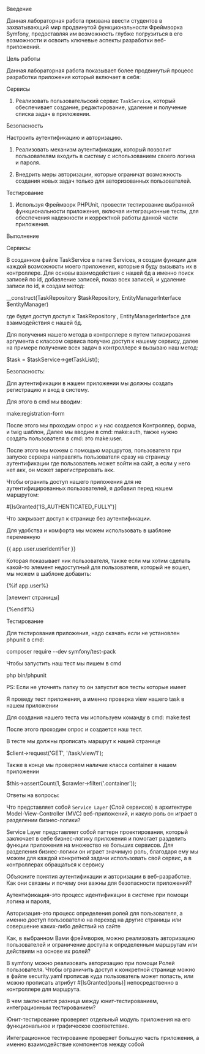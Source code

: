 Введение

Данная лабораторная работа призвана ввести студентов в захватывающий мир продвинутой функциональности Фреймворка Symfony, предоставляя им возможность глубже погрузиться в его возможности и освоить ключевые аспекты разработки веб-приложений.

Цель работы

Данная лабораторная работа показывает более продвинутый процесс разработки приложения который включает в себя:

Сервисы

1. Реализовать пользовательский сервис `TaskService`, который обеспечивает создание, редактирование, удаление и получение списка задач в приложении.

Безопасность

Настроить аутентификацию и авторизацию.

1. Реализовать механизм аутентификации, который позволит пользователям входить в систему с использованием своего логина и пароля.

2. Внедрить меры авторизации, которые ограничат возможность создания новых задач только для авторизованных пользователей.

Тестирование

1. Используя Фреймворк PHPUnit, провести тестирование выбранной функциональности приложения, включая интеграционные тесты, для обеспечения надежности и корректной работы данной части приложения.

Выполнение

Сервисы:

В созданном файле TaskService в папке Services, я создам функции для каждой возможности моего приложения, которые я буду вызывать их в контроллере. Для основы взаимодействия с нашей бд а именно поиск записей по id, добавление записей, показ всех записей, и удаление записи по id, я создам метод:

__construct(TaskRepository $taskRepository, EntityManagerInterface $entityManager)

где будет доступ доступ к TaskRepository , EntityManagerInterface для взаимодействия с нашей бд.

Для получения нашего метода в контроллере я путем типизирования аргумента с классом сервиса получаю доступ к нашему сервису, далее на примере получение всех задач в контроллере я вызываю наш метод:

$task = $taskService->getTaskList();

Безопасность:

Для аутентификации в нашем приложении мы должны создать регистрацию и вход в систему.

Для этого в cmd мы вводим:

make:registration-form

После этого мы проходим опрос и у нас создается Контроллер, форма, и twig шаблон, Далее мы вводим в cmd: make:auth, также нужно создать пользователя в cmd: это make:user.

После этого мы можем с помощью маршрутов, пользователя при запуске сервера направлять пользователя сразу на страницу аутентификации где пользователь может войти на сайт, а если у него нет акк, он может зарегистрировать акк.

Чтобы огранить доступ нашего приложения для не аутентифицированных пользователей, я добавил перед нашем маршрутом:

#[IsGranted('IS_AUTHENTICATED_FULLY')]

Что закрывает доступ к странице без аутентификации.

Для удобства и комфорта мы можем использовать в шаблоне переменную

{{ app.user.userIdentifier }}

Которая показывает ник пользователя, также если мы хотим сделать какой-то элемент недоступный для пользователя, который не вошел, мы можем в шаблоне добавить:

{%if app.user%}

[элемент страницы]

{%endif%}

Тестирование

Для тестирования приложения, надо скачать если не установлен phpunit в cmd:

composer require --dev symfony/test-pack

Чтобы запустить наш тест мы пишем в cmd

php bin/phpunit

PS: Если не уточнять папку то он запустит все тесты которые имеет

Я проведу тест приложения, а именно проверка view нашего task в нашем приложении

Для создания нашего теста мы используем команду в cmd: make:test

После этого проходим опрос и создается наш тест.

В тесте мы должны прописать маршрут к нашей странице

$client->request('GET', '/task/view/1');

Также в конце мы проверяем наличие класса container в нашем приложении

$this->assertCount(1, $crawler->filter('.container'));

Ответы на вопросы:

Что представляет собой `Service Layer` (Слой сервисов) в архитектуре Model-View-Controller (MVC) веб-приложений, и какую роль он играет в разделении бизнес-логики?

Service Layer представляет собой паттерн проектирования, который заключает в себе бизнес-логику приложения и помогает разделить функции приложения на множество не больших сервисов. Для разделения бизнес-логики он играет значимую роль, благодаря ему мы можем для каждой конкретной задачи использовать свой сервис, а в контроллерах обращаться к сервису

Объясните понятия аутентификации и авторизации в веб-разработке. Как они связаны и почему они важны для безопасности приложений?

Аутентификация-это процесс идентификации в системе при помощи логина и пароля,

Авторизация-это процесс определения ролей для пользователя, а именно доступ пользователю на переход на другие страницы или совершение каких-либо действий на сайте

Как, в выбранном Вами фреймворке, можно реализовать авторизацию пользователей и ограничение доступа к определенным маршрутам или действиям на основе их ролей?

В symfony можно реализовать авторизацию при помощи Ролей пользователя. Чтобы ограничить доступ к конкретной странице можно в файле security.yaml прописав куда пользователь может попасть, или можно прописать атрибут #[IsGranted(роль)] непосредственно в контроллере для маршрута.

В чем заключается разница между юнит-тестированием, интеграционным тестированием?

Юнит-тестирование проверяет отдельный модуль приложения на его функциональное и графическое соответствие.

Интеграционное тестирование проверяет большую часть приложения, а именно взаимодействие компонентов между собой
